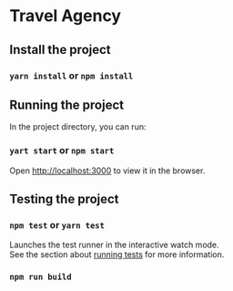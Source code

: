 # Travel Agency 

## Install the project

### `yarn install` or `npm install`

## Running the project

In the project directory, you can run:

### `yart start` or `npm start`

Open [http://localhost:3000](http://localhost:3000) to view it in the browser.

## Testing the project

### `npm test` or `yarn test`

Launches the test runner in the interactive watch mode.<br>
See the section about [running tests](#running-tests) for more information.

### `npm run build`
